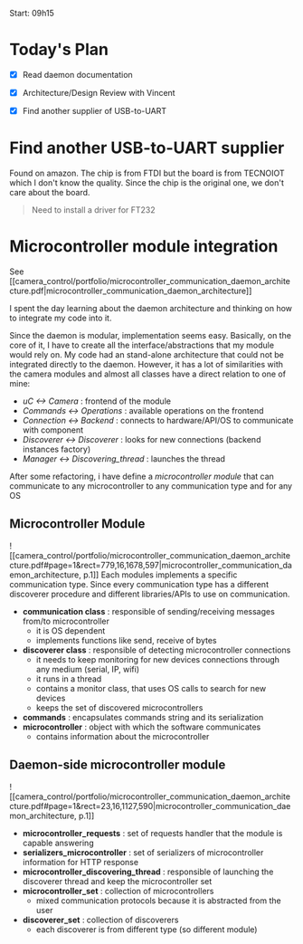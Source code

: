 Start: 09h15


# Today's Plan

- [x] Read daemon documentation
- [x] Architecture/Design Review with Vincent
- [x] Find another supplier of USB-to-UART


# Find another USB-to-UART supplier

Found on amazon. 
The chip is from FTDI but the board is from TECNOIOT which I don't know the quality. Since the chip is the original one, we don't care about the board.

> Need to install a driver for FT232


# Microcontroller module integration

See [[camera_control/portfolio/microcontroller_communication_daemon_architecture.pdf|microcontroller_communication_daemon_architecture]]

I spent the day learning about the daemon architecture and thinking on how to integrate my code into it.

Since the daemon is modular, implementation seems easy. Basically, on the core of it, I have to create all the interface/abstractions that my module would rely on. 
My code had an stand-alone architecture that could not be integrated directly to the daemon. However, it has a lot of similarities with the camera modules and almost all classes have a direct relation to one of mine:
- _uC <-> Camera_ : frontend of the module
- _Commands <-> Operations_ : available operations on the frontend
- _Connection <-> Backend_ : connects to hardware/API/OS to communicate with component
- _Discoverer <-> Discoverer_ : looks for new connections (backend instances factory)
- _Manager <-> Discovering_thread_ : launches the thread

After some refactoring, i have define a _microcontroller module_ that can communicate to any microcontroller to any communication type and for any OS

## Microcontroller Module

 ![[camera_control/portfolio/microcontroller_communication_daemon_architecture.pdf#page=1&rect=779,16,1678,597|microcontroller_communication_daemon_architecture, p.1]]
Each modules implements a specific communication type. Since every communication type has a different discoverer procedure and different libraries/APIs to use on communication.
- **communication class** : responsible of sending/receiving messages from/to microcontroller
	- it is OS dependent
	- implements functions like send, receive of bytes
- **discoverer class** : responsible of detecting microcontroller connections
	- it needs to keep monitoring for new devices connections through any medium (serial, IP, wifi)
	- it runs in a thread
	- contains a monitor class, that uses OS calls to search for new devices
	- keeps the set of discovered microcontrollers
- **commands** : encapsulates commands string and its serialization
- **microcontroller** : object with which the software communicates
	- contains information about the microcontroller

## Daemon-side microcontroller module

![[camera_control/portfolio/microcontroller_communication_daemon_architecture.pdf#page=1&rect=23,16,1127,590|microcontroller_communication_daemon_architecture, p.1]]

- **microcontroller_requests** : set of requests handler that the module is capable answering
- **serializers_microcontroller** : set of serializers of microcontroller information for HTTP response
- **microcontroller_discovering_thread** : responsible of launching the discoverer thread and keep the microcontroller set
- **microcontroller_set** : collection of microcontrollers
	- mixed communication protocols because it is abstracted from the user
- **discoverer_set** : collection of discoverers
	- each discoverer is from different type (so different module)